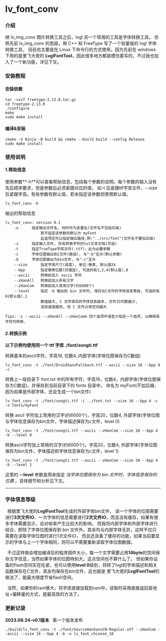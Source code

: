 # lv_font_conv

### 介绍

继 lv_img_conv 图片转换工具之后，lvgl 另一个常用的工具是字体转换工具。
仿照先前 lv_img_conv 的思路，用 C++ 和 FreeType 写了一个轻量版的 lvgl 字体转换工具，
目前也主要是在 Linux 下命令行的方式使用，因为先前在 windows 下用的是里飞大佬的 **LvglFontTool**，因此很多地方都是模仿着写的，不过我也加入了一个新功能，详见下文。

### 安装教程

#### 安装依赖

```shell
tar -vxzf freetype-2.13.0.tar.gz
cd freetype-2.13.0
./configure
make
sudo make install
```

#### 编译&安装

```shell
cmake -G Ninja -B build && cmake --build build --config Release
sudo make install
```

### 使用说明
#### 1.帮助信息

使用参数**-h**可以查看帮助信息，包括每个参数的说明。每个参数的输入没有先后顺序要求，但是参数后必须紧跟对应的值，
如-t 后紧跟ttf字库文件，--size后紧跟字高。有些参数有默认值，若未指定该参数则使用默认值。

```shell
lv_font_conv -h
```

输出的帮助信息

```
lv_font_conv: version 0.1
    -o		指定输出文件名, 同时作为变量名(文件名不包括后缀)
                若不指定该参数则默认为 myFont
                此选项还可以指定输出路径,例:"../src/font"(文件名不要加后缀)
    -i		指定输入文件, 存有转换字符的txt文本文档(可选)
    -t		指定TrueType字库文件(.ttf)，此为必要参数
    -c		字体位图输出到C文件(数组), 与"-b"互斥(默认参数)
    -b		字体位图输出为bin文件, 与"-c"互斥
    --size		指定字体尺寸(高度), 单位:像素, 默认值24
    --bpp		指定像素位数(抗锯齿), 可选的有1,2,4(默认值),8
    --ascii		转换前加入 ascii 字符
    --zHanAll	转换前加入所有汉字
    --zHanCom	转换前加入常用汉字(约6000个)
    --level		指定 -b 输出到 bin 文件时, 保存在C文件的字体信息等级, 可选的有0(默认值),1
                数值越大, C 文件保存的字体信息越多, 文件IO次数越少,
                渲染速度越快, 但 C 文件占用空间越大

Tips: -i --ascii --zHanAll --zHanComm 四个选项中请至少指定一个选项, 以确保有字符可转换.
```


#### 2.转换示例

**以下示例均使用同一个 ttf 字库 ./font/songti.ttf**

转换基本的ascii字符，字高16, 位数4, 内部字体(字体位图保存为C数组)

```shell
lv_font_conv -t ./font/DroidSansFallback.ttf --ascii --size 16 --bpp 4 -c
```

转换上一级目录下 font.txt 中的所有字符，字高16，位数4，内部字体(字体位图保存为C数组)，并保存到当前目录下的 fonts 目录中，
命名为 myFont(不加后缀，因为如果是外部字体，还会生成一个bin文件)

```shell
lv_font_conv -t ./font/songti.ttf -i ../font.txt --size 16 --bpp 4 -c -o fonts/myFont
```

转换 ascii 字符加上常用的汉字(约6000个)，字高20，位数4, 外部字体(字体位图与字体信息保存为bin文件，字体描述保存为c文件，level 0)

```shell
lv_font_conv -t ./font/songti.ttf --ascii --zHanCom --size 20 --bpp 4 -b --level 0
```

转换ascii字符加上常用的汉字(约6000个)，字高20，位数4, 外部字体(字体位图保存为bin文件，字体描述和字体信息保存为c文件，level 1)

```shell
lv_font_conv -t ./font/songti.ttf --ascii --zHanCom --size 20 --bpp 4 -b --level 1
```

这里的 **--level** 参数是用来指定 *当字体位图保存为 bin 文件时，字体信息保存的位置* 。具体细节和分析见下文。

***

### 字体信息等级

&ensp;根据里飞大佬的**LvglFontTool**生成的外部字体bin文件，
读一个字体的位图需要进行**3次文件IO**、一次字体的信息需要进行**2次文件IO**，而且没有缓存，如果有很多字体需要显示，会对帧率产生比较大的影响。
而我将内部字体和外部字体进行结合，即除了字体位图保存到 bin 文件外，其余均与内部字体无异，这样不仅只需要在读取字体位图时进行1次文件IO，
而且还具备了缓存的功能，如果当前要显示的字体与上一个字体相同，则可以不需要重新读取字体位图数据。

&ensp;不过这样做会增加编译后的程序固件大小，每一个文字需要占用**14byte**的空间保存文字信息，当然如果字体的位图特别大，这点空间也不算什么了。
但如果你设备的flash空间实在吃紧，也可以使用**level 0**级别，将除了lvgl的字体描述和相关函数保存在C文件，其余均保存在bin文件，这也就是
里飞大佬的**LvglFontTool**的做法了，能最大限度节省flash空间。

&ensp;当然，如果你的ram够大，将字库直接加载到ram中，读取时采用直接返回首地址+偏移量的方式，是最高效的方法了。


### 更新记录
**2023.08.24-v0.1版本**
&ensp;第一个版本发布



```shell
./build/lv_font_conv -t ./font/SourceHanSansCN-Regular.otf --zHanCom --ascii --size 18 --bpp 4 -b -o lv_font_chinese_18
```
